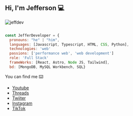 ## Hi, I'm Jefferson 💻

![jeffdev](https://github.com/user-attachments/assets/3f3b3fa4-1335-4cd0-99da-3a26c06b1052)

```js

const JefferDeveloper = {
  pronouns: "he" | "him",
  languages: [Javascript, Typescript, HTML, CSS, Python],
  technologies: 'web'
  passions: ['performance web', 'web development']
  role: 'Full Stack'
  frameWorks: [React, Astro, Node JS, Tailwind],
  bd: [MongoDB, MySQL Workbench, SQL}

```

You can find me ⌨️
- [Youtube](https://www.youtube.com/@jeffersonchavezdiaz9306)
- [Threads](https://www.threads.net/@pc_tech_solution_informatic) 
- [Twiiter](https://x.com/jeffersonii191)
- [Instagram](https://www.instagram.com/pc_tech_solution_informatic/)
- [TikTok](https://www.tiktok.com/@pctechsolutioninformatic)


<!--
**PC-Techdeveloper/PC-Techdeveloper** is a ✨ _special_ ✨ repository because its `README.md` (this file) appears on your GitHub profile.

Here are some ideas to get you started:

- 🔭 I’m currently working on ...
- 🌱 I’m currently learning ...
- 👯 I’m looking to collaborate on ...
- 🤔 I’m looking for help with ...
- 💬 Ask me about ...
- 📫 How to reach me: ...
- 😄 Pronouns: ...
- ⚡ Fun fact: ...
-->
